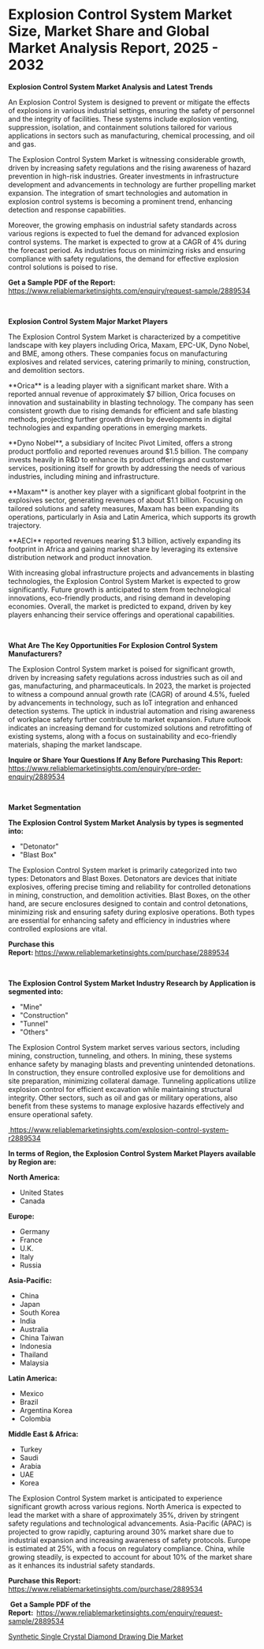 <p><h1>Explosion Control System Market Size, Market Share and Global Market Analysis Report, 2025 - 2032</h1></p><p><strong>Explosion Control System Market Analysis and Latest Trends</strong></p>
<p><p>An Explosion Control System is designed to prevent or mitigate the effects of explosions in various industrial settings, ensuring the safety of personnel and the integrity of facilities. These systems include explosion venting, suppression, isolation, and containment solutions tailored for various applications in sectors such as manufacturing, chemical processing, and oil and gas.</p><p>The Explosion Control System Market is witnessing considerable growth, driven by increasing safety regulations and the rising awareness of hazard prevention in high-risk industries. Greater investments in infrastructure development and advancements in technology are further propelling market expansion. The integration of smart technologies and automation in explosion control systems is becoming a prominent trend, enhancing detection and response capabilities.</p><p>Moreover, the growing emphasis on industrial safety standards across various regions is expected to fuel the demand for advanced explosion control systems. The market is expected to grow at a CAGR of 4% during the forecast period. As industries focus on minimizing risks and ensuring compliance with safety regulations, the demand for effective explosion control solutions is poised to rise.</p></p>
<p><strong>Get a Sample PDF of the Report:&nbsp;</strong> <a href="https://www.reliablemarketinsights.com/enquiry/request-sample/2889534?utm_campaign=3164&utm_medium=2&utm_source=Github&utm_content=ia&utm_term=14032025&utm_id=explosion-control-system">https://www.reliablemarketinsights.com/enquiry/request-sample/2889534</a></p>
<p>&nbsp;</p>
<p><strong>Explosion Control System Major Market Players</strong></p>
<p><p>The Explosion Control System Market is characterized by a competitive landscape with key players including Orica, Maxam, EPC-UK, Dyno Nobel, and BME, among others. These companies focus on manufacturing explosives and related services, catering primarily to mining, construction, and demolition sectors.</p><p>**Orica** is a leading player with a significant market share. With a reported annual revenue of approximately $7 billion, Orica focuses on innovation and sustainability in blasting technology. The company has seen consistent growth due to rising demands for efficient and safe blasting methods, projecting further growth driven by developments in digital technologies and expanding operations in emerging markets.</p><p>**Dyno Nobel**, a subsidiary of Incitec Pivot Limited, offers a strong product portfolio and reported revenues around $1.5 billion. The company invests heavily in R&D to enhance its product offerings and customer services, positioning itself for growth by addressing the needs of various industries, including mining and infrastructure.</p><p>**Maxam** is another key player with a significant global footprint in the explosives sector, generating revenues of about $1.1 billion. Focusing on tailored solutions and safety measures, Maxam has been expanding its operations, particularly in Asia and Latin America, which supports its growth trajectory.</p><p>**AECI** reported revenues nearing $1.3 billion, actively expanding its footprint in Africa and gaining market share by leveraging its extensive distribution network and product innovation.</p><p>With increasing global infrastructure projects and advancements in blasting technologies, the Explosion Control System Market is expected to grow significantly. Future growth is anticipated to stem from technological innovations, eco-friendly products, and rising demand in developing economies. Overall, the market is predicted to expand, driven by key players enhancing their service offerings and operational capabilities.</p></p>
<p>&nbsp;</p>
<p><strong>What Are The Key Opportunities For Explosion Control System Manufacturers?</strong></p>
<p><p>The Explosion Control System market is poised for significant growth, driven by increasing safety regulations across industries such as oil and gas, manufacturing, and pharmaceuticals. In 2023, the market is projected to witness a compound annual growth rate (CAGR) of around 4.5%, fueled by advancements in technology, such as IoT integration and enhanced detection systems. The uptick in industrial automation and rising awareness of workplace safety further contribute to market expansion. Future outlook indicates an increasing demand for customized solutions and retrofitting of existing systems, along with a focus on sustainability and eco-friendly materials, shaping the market landscape.</p></p>
<p><strong>Inquire or Share Your Questions If Any Before Purchasing This Report:</strong> <a href="https://www.reliablemarketinsights.com/enquiry/pre-order-enquiry/2889534?utm_campaign=3164&utm_medium=2&utm_source=Github&utm_content=ia&utm_term=14032025&utm_id=explosion-control-system">https://www.reliablemarketinsights.com/enquiry/pre-order-enquiry/2889534</a></p>
<p>&nbsp;</p>
<p><strong>Market Segmentation</strong></p>
<p><strong>The Explosion Control System Market Analysis by types is segmented into:</strong></p>
<p><ul><li>"Detonator"</li><li>"Blast Box"</li></ul></p>
<p><p>The Explosion Control System market is primarily categorized into two types: Detonators and Blast Boxes. Detonators are devices that initiate explosives, offering precise timing and reliability for controlled detonations in mining, construction, and demolition activities. Blast Boxes, on the other hand, are secure enclosures designed to contain and control detonations, minimizing risk and ensuring safety during explosive operations. Both types are essential for enhancing safety and efficiency in industries where controlled explosions are vital.</p></p>
<p><strong>Purchase this Report:&nbsp;</strong><a href="https://www.reliablemarketinsights.com/purchase/2889534?utm_campaign=3164&utm_medium=2&utm_source=Github&utm_content=ia&utm_term=14032025&utm_id=explosion-control-system">https://www.reliablemarketinsights.com/purchase/2889534</a></p>
<p>&nbsp;</p>
<p><strong>The Explosion Control System Market Industry Research by Application is segmented into:</strong></p>
<p><ul><li>"Mine"</li><li>"Construction"</li><li>"Tunnel"</li><li>"Others"</li></ul></p>
<p><p>The Explosion Control System market serves various sectors, including mining, construction, tunneling, and others. In mining, these systems enhance safety by managing blasts and preventing unintended detonations. In construction, they ensure controlled explosive use for demolitions and site preparation, minimizing collateral damage. Tunneling applications utilize explosion control for efficient excavation while maintaining structural integrity. Other sectors, such as oil and gas or military operations, also benefit from these systems to manage explosive hazards effectively and ensure operational safety.</p></p>
<p><a href="https://www.reliablemarketinsights.com/explosion-control-system-r2889534?utm_campaign=3164&utm_medium=2&utm_source=Github&utm_content=ia&utm_term=14032025&utm_id=explosion-control-system">&nbsp;https://www.reliablemarketinsights.com/explosion-control-system-r2889534</a></p>
<p><strong>In terms of Region, the Explosion Control System Market Players available by Region are:</strong></p>
<p>
    <p> <strong> North America: </strong>
        <ul>
            <li>United States</li>
            <li>Canada</li>
        </ul>
        </p> 
    <p> <strong> Europe: </strong>
        <ul>
            <li>Germany</li>
            <li>France</li>
            <li>U.K.</li>
            <li>Italy</li>
            <li>Russia</li>
        </ul>
        </p> 
    <p> <strong> Asia-Pacific: </strong>
        <ul>
            <li>China</li>
            <li>Japan</li>
            <li>South Korea</li>
            <li>India</li>
            <li>Australia</li>
            <li>China Taiwan</li>
            <li>Indonesia</li>
            <li>Thailand</li>
            <li>Malaysia</li>
        </ul>
        </p> 
    <p> <strong> Latin America: </strong>
        <ul>
            <li>Mexico</li>
            <li>Brazil</li>
            <li>Argentina Korea</li>
            <li>Colombia</li>
        </ul>
        </p> 
    <p> <strong> Middle East & Africa: </strong>
        <ul>
            <li>Turkey</li>
            <li>Saudi</li>
            <li>Arabia</li>
            <li>UAE</li>
            <li>Korea</li>
        </ul>
    </p>
    </p>
<p><p>The Explosion Control System market is anticipated to experience significant growth across various regions. North America is expected to lead the market with a share of approximately 35%, driven by stringent safety regulations and technological advancements. Asia-Pacific (APAC) is projected to grow rapidly, capturing around 30% market share due to industrial expansion and increasing awareness of safety protocols. Europe is estimated at 25%, with a focus on regulatory compliance. China, while growing steadily, is expected to account for about 10% of the market share as it enhances its industrial safety standards.</p></p>
<p><strong>Purchase this Report: </strong><a href="https://www.reliablemarketinsights.com/purchase/2889534?utm_campaign=3164&utm_medium=2&utm_source=Github&utm_content=ia&utm_term=14032025&utm_id=explosion-control-system">https://www.reliablemarketinsights.com/purchase/2889534</a></p>
<p>&nbsp;<strong>Get a Sample PDF of the Report:&nbsp;&nbsp;</strong><a href="https://www.reliablemarketinsights.com/enquiry/request-sample/2889534?utm_campaign=3164&utm_medium=2&utm_source=Github&utm_content=ia&utm_term=14032025&utm_id=explosion-control-system">https://www.reliablemarketinsights.com/enquiry/request-sample/2889534</a></p>
<p><strong></strong></p>
<p><p><a href="https://github.com/muhjanaidu/Market-Research-Report-List-1/blob/main/synthetic-single-crystal-diamond-drawing-die-market.md?utm_campaign=3164&utm_medium=2&utm_source=Github&utm_content=ia&utm_term=14032025&utm_id=explosion-control-system">Synthetic Single Crystal Diamond Drawing Die Market</a></p></p>